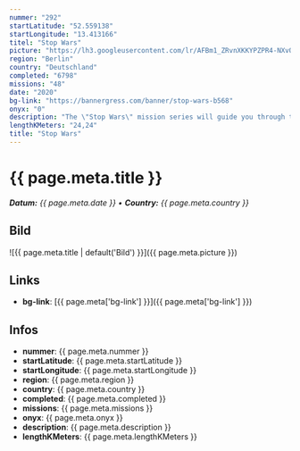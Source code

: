 ```yaml
---
nummer: "292"
startLatitude: "52.559138"
startLongitude: "13.413166"
titel: "Stop Wars"
picture: "https://lh3.googleusercontent.com/lr/AFBm1_ZRvnXKKYPZPR4-NXvQAudswtA4UJcZLavDtfFN2zQtQKWAkemhXdsgJEj0jafrIyQ1D9UFBjx7CbZBPoDW3zJZsliXoXEuQ8XtnXCLDs1raSCHQW8SDJg_26w9sK8Z5aMp5N6B2CGU-uwSkElZG9nIZkrrWn-sHhNHqPePFE-Ux07VGasZnwyuwzNxSTspd4JAzPQI8JsBMEQXDPLkajezo7iK4bMNdyPucCUIoDTymCZ6VCVFJq88QqFi20OwFQjznl0luvkC7wyf0laK0DbTW9M9kxPmmly0j9-WtHrbeaSnchQuEd-Zv9pVXSh_1FRfVf0gzoFDpc8JsoFRX9cDf0VA3dtw0xSFgAXeXhI6diyQG2tN6uzMhtj8rZ5ozDiqckDlaW-JPisJW2sL3oCSGjGS8MCjLdvUTK14Zob_j02qC0OnBzvDgi15pId5g-omBwBYX0lbePw0-l5FeGXUjZptLRuq6WWZFPfNYoeveMGVLd-JmF7OgTOS-UrSFZxg_wAAZZgWDaAOwBgFBzkRmSdqzhNuq2OsIKy3HHuHpLtCStFu3R80PvtHtkpqtVKaPYbBVVJ9fs1e9wLfl96fQsnNnFDiOAb6FcFQKG7wCoeWPhA26O7d7exnqoueTlqAYR-mBS3LsYt7OuyYq72oojjGhTZMce9M2XNpcuipyCb7kb7nqe_mXrn6Lg97D9-mpOesD9dmp8KHdamB4t4xDirKD4NzwuuZ311l14iOY1zONEHAHdKK3LtLSguvZUwGTvWxVt8LhIINu_MqLPiqHqXIIfisGDrNgxL1N5Cy-Jjf9nA5MdcXDQnc89eu6wFtSiZJf4mzTcDbtFS-CFyzklPGctSsE6km"
region: "Berlin"
country: "Deutschland"
completed: "6798"
missions: "48"
date: "2020"
bg-link: "https://bannergress.com/banner/stop-wars-b568"
onyx: "0"
description: "The \"Stop Wars\" mission series will guide you through the beautiful southern part of Pankow. It leads you along historical water pumps, unique architecture and information boards."
lengthKMeters: "24,24"
title: "Stop Wars"
---
```


# {{ page.meta.title }}
_**Datum:** {{ page.meta.date }} • **Country:** {{ page.meta.country }}_

## Bild
![{{ page.meta.title | default('Bild') }}]({{ page.meta.picture }})

## Links
- **bg-link**: [{{ page.meta['bg-link'] }}]({{ page.meta['bg-link'] }})

## Infos
- **nummer**: {{ page.meta.nummer }}
- **startLatitude**: {{ page.meta.startLatitude }}
- **startLongitude**: {{ page.meta.startLongitude }}
- **region**: {{ page.meta.region }}
- **country**: {{ page.meta.country }}
- **completed**: {{ page.meta.completed }}
- **missions**: {{ page.meta.missions }}
- **onyx**: {{ page.meta.onyx }}
- **description**: {{ page.meta.description }}
- **lengthKMeters**: {{ page.meta.lengthKMeters }}

